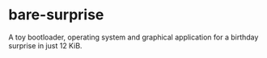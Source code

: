 # bare-surprise
A toy bootloader, operating system and graphical application for a birthday surprise in just 12 KiB.
